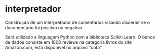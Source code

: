 # interpretador
Construção de um interpretador de comentários visando discernir se o documentário foi positivo ou negativo.

Será utilizado a linguagem Python com a biblioteca Scikit-Learn. O banco de dados consiste em 1000 reviews na categoria livros do site Amazon.com, está disponível no arquivo "data".
